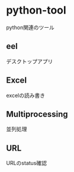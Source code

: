 # python-tool
python関連のツール

## eel
デスクトップアプリ

## Excel
excelの読み書き

## Multiprocessing
並列処理

## URL
URLのstatus確認
